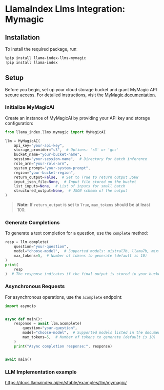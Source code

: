 # LlamaIndex Llms Integration: Mymagic

## Installation

To install the required package, run:

```bash
%pip install llama-index-llms-mymagic
!pip install llama-index
```

## Setup

Before you begin, set up your cloud storage bucket and grant MyMagic API secure access. For detailed instructions, visit the [MyMagic documentation](https://docs.mymagic.ai).

### Initialize MyMagicAI

Create an instance of MyMagicAI by providing your API key and storage configuration:

```python
from llama_index.llms.mymagic import MyMagicAI

llm = MyMagicAI(
    api_key="your-api-key",
    storage_provider="s3",  # Options: 's3' or 'gcs'
    bucket_name="your-bucket-name",
    session="your-session-name",  # Directory for batch inference
    role_arn="your-role-arn",
    system_prompt="your-system-prompt",
    region="your-bucket-region",
    return_output=False,  # Set to True to return output JSON
    input_json_file=None,  # Input file stored on the bucket
    list_inputs=None,  # List of inputs for small batch
    structured_output=None,  # JSON schema of the output
)
```

> **Note:** If `return_output` is set to `True`, `max_tokens` should be at least 100.

### Generate Completions

To generate a text completion for a question, use the `complete` method:

```python
resp = llm.complete(
    question="your-question",
    model="choose-model",  # Supported models: mistral7b, llama7b, mixtral8x7b, codellama70b, llama70b, etc.
    max_tokens=5,  # Number of tokens to generate (default is 10)
)
print(
    resp
)  # The response indicates if the final output is stored in your bucket or raises an exception if the job failed
```

### Asynchronous Requests

For asynchronous operations, use the `acomplete` endpoint:

```python
import asyncio


async def main():
    response = await llm.acomplete(
        question="your-question",
        model="choose-model",  # Supported models listed in the documentation
        max_tokens=5,  # Number of tokens to generate (default is 10)
    )
    print("Async completion response:", response)


await main()
```

### LLM Implementation example

https://docs.llamaindex.ai/en/stable/examples/llm/mymagic/
